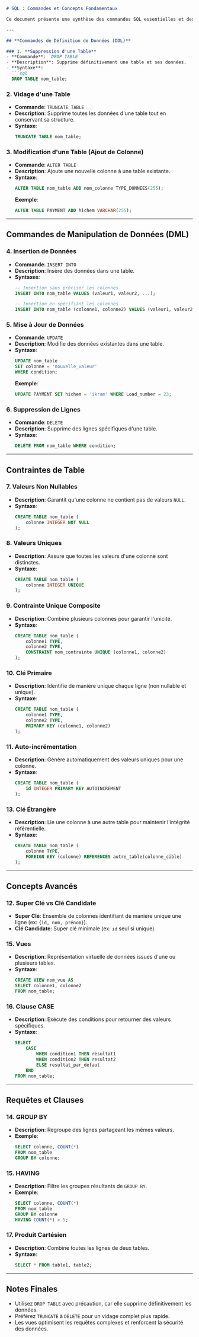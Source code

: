 ```markdown
# SQL : Commandes et Concepts Fondamentaux

Ce document présente une synthèse des commandes SQL essentielles et des concepts clés, structurés de manière professionnelle et claire.

---

## **Commandes de Définition de Données (DDL)**

### 1. **Suppression d'une Table**
- **Commande**: `DROP TABLE`
- **Description**: Supprime définitivement une table et ses données.
- **Syntaxe**:
  ```sql
  DROP TABLE nom_table;
  ```

### 2. **Vidage d'une Table**
- **Commande**: `TRUNCATE TABLE`
- **Description**: Supprime toutes les données d'une table tout en conservant sa structure.
- **Syntaxe**:
  ```sql
  TRUNCATE TABLE nom_table;
  ```

### 3. **Modification d'une Table (Ajout de Colonne)**
- **Commande**: `ALTER TABLE`
- **Description**: Ajoute une nouvelle colonne à une table existante.
- **Syntaxe**:
  ```sql
  ALTER TABLE nom_table ADD nom_colonne TYPE_DONNEES(255);
  ```
  **Exemple**:
  ```sql
  ALTER TABLE PAYMENT ADD hichem VARCHAR(255);
  ```

---

## **Commandes de Manipulation de Données (DML)**

### 4. **Insertion de Données**
- **Commande**: `INSERT INTO`
- **Description**: Insère des données dans une table.
- **Syntaxes**:
  ```sql
  -- Insertion sans préciser les colonnes
  INSERT INTO nom_table VALUES (valeur1, valeur2, ...);
  
  -- Insertion en spécifiant les colonnes
  INSERT INTO nom_table (colonne1, colonne2) VALUES (valeur1, valeur2);
  ```

### 5. **Mise à Jour de Données**
- **Commande**: `UPDATE`
- **Description**: Modifie des données existantes dans une table.
- **Syntaxe**:
  ```sql
  UPDATE nom_table
  SET colonne = 'nouvelle_valeur'
  WHERE condition;
  ```
  **Exemple**:
  ```sql
  UPDATE PAYMENT SET hichem = 'ikram' WHERE Load_number = 23;
  ```

### 6. **Suppression de Lignes**
- **Commande**: `DELETE`
- **Description**: Supprime des lignes spécifiques d'une table.
- **Syntaxe**:
  ```sql
  DELETE FROM nom_table WHERE condition;
  ```

---

## **Contraintes de Table**

### 7. **Valeurs Non Nullables**
- **Description**: Garantit qu'une colonne ne contient pas de valeurs `NULL`.
- **Syntaxe**:
  ```sql
  CREATE TABLE nom_table (
      colonne INTEGER NOT NULL
  );
  ```

### 8. **Valeurs Uniques**
- **Description**: Assure que toutes les valeurs d'une colonne sont distinctes.
- **Syntaxe**:
  ```sql
  CREATE TABLE nom_table (
      colonne INTEGER UNIQUE
  );
  ```

### 9. **Contrainte Unique Composite**
- **Description**: Combine plusieurs colonnes pour garantir l'unicité.
- **Syntaxe**:
  ```sql
  CREATE TABLE nom_table (
      colonne1 TYPE,
      colonne2 TYPE,
      CONSTRAINT nom_contrainte UNIQUE (colonne1, colonne2)
  );
  ```

### 10. **Clé Primaire**
- **Description**: Identifie de manière unique chaque ligne (non nullable et unique).
- **Syntaxe**:
  ```sql
  CREATE TABLE nom_table (
      colonne1 TYPE,
      colonne2 TYPE,
      PRIMARY KEY (colonne1, colonne2)
  );
  ```

### 11. **Auto-incrémentation**
- **Description**: Génère automatiquement des valeurs uniques pour une colonne.
- **Syntaxe**:
  ```sql
  CREATE TABLE nom_table (
      id INTEGER PRIMARY KEY AUTOINCREMENT
  );
  ```

### 13. **Clé Étrangère**
- **Description**: Lie une colonne à une autre table pour maintenir l'intégrité référentielle.
- **Syntaxe**:
  ```sql
  CREATE TABLE nom_table (
      colonne TYPE,
      FOREIGN KEY (colonne) REFERENCES autre_table(colonne_cible)
  );
  ```

---

## **Concepts Avancés**

### 12. **Super Clé vs Clé Candidate**
- **Super Clé**: Ensemble de colonnes identifiant de manière unique une ligne (ex: `{id, nom, prénom}`).
- **Clé Candidate**: Super clé minimale (ex: `id` seul si unique).

### 15. **Vues**
- **Description**: Représentation virtuelle de données issues d'une ou plusieurs tables.
- **Syntaxe**:
  ```sql
  CREATE VIEW nom_vue AS
  SELECT colonne1, colonne2
  FROM nom_table;
  ```

### 16. **Clause CASE**
- **Description**: Exécute des conditions pour retourner des valeurs spécifiques.
- **Syntaxe**:
  ```sql
  SELECT 
      CASE
          WHEN condition1 THEN resultat1
          WHEN condition2 THEN resultat2
          ELSE resultat_par_defaut
      END
  FROM nom_table;
  ```

---

## **Requêtes et Clauses**

### 14. **GROUP BY**
- **Description**: Regroupe des lignes partageant les mêmes valeurs.
- **Exemple**:
  ```sql
  SELECT colonne, COUNT(*)
  FROM nom_table
  GROUP BY colonne;
  ```

### 15. **HAVING**
- **Description**: Filtre les groupes résultants de `GROUP BY`.
- **Exemple**:
  ```sql
  SELECT colonne, COUNT(*)
  FROM nom_table
  GROUP BY colonne
  HAVING COUNT(*) > 5;
  ```

### 17. **Produit Cartésien**
- **Description**: Combine toutes les lignes de deux tables.
- **Syntaxe**:
  ```sql
  SELECT * FROM table1, table2;
  ```

---

## **Notes Finales**
- Utilisez `DROP TABLE` avec précaution, car elle supprime définitivement les données.
- Préférez `TRUNCATE` à `DELETE` pour un vidage complet plus rapide.
- Les vues optimisent les requêtes complexes et renforcent la sécurité des données.
``` 
